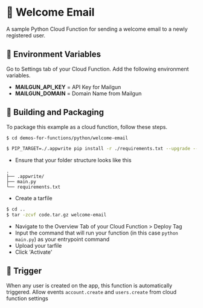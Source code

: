 # 📧 Welcome Email 
A sample Python Cloud Function for sending a welcome email to a newly registered user.

## 📝 Environment Variables
Go to Settings tab of your Cloud Function. Add the following environment variables.

* **MAILGUN_API_KEY** =  API Key for Mailgun
* **MAILGUN_DOMAIN** = Domain Name from Mailgun

## 🚀 Building and Packaging

To package this example as a cloud function, follow these steps.

```bash
$ cd demos-for-functions/python/welcome-email

$ PIP_TARGET=./.appwrite pip install -r ./requirements.txt --upgrade --ignore-installed 
```

* Ensure that your folder structure looks like this 
```
.
├── .appwrite/
├── main.py
└── requirements.txt
```

* Create a tarfile

```bash
$ cd ..
$ tar -zcvf code.tar.gz welcome-email
```

* Navigate to the Overview Tab of your Cloud Function > Deploy Tag
* Input the command that will run your function (in this case `python main.py`) as your entrypoint command
* Upload your tarfile 
* Click 'Activate'

## 🎯 Trigger

When any user is created on the app, this function is automatically triggered. Allow events `account.create` and `users.create` from cloud function settings
